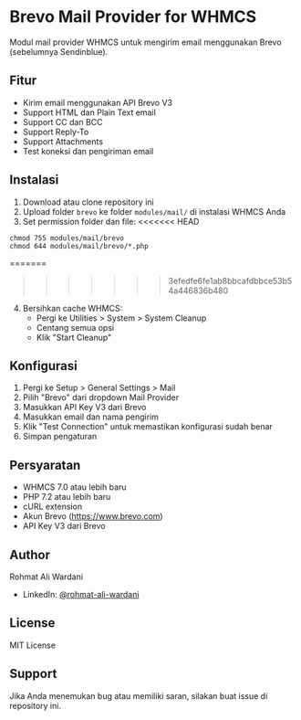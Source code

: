 # Brevo Mail Provider for WHMCS

Modul mail provider WHMCS untuk mengirim email menggunakan Brevo (sebelumnya Sendinblue).

## Fitur
- Kirim email menggunakan API Brevo V3
- Support HTML dan Plain Text email
- Support CC dan BCC
- Support Reply-To
- Support Attachments
- Test koneksi dan pengiriman email

## Instalasi
1. Download atau clone repository ini
2. Upload folder `brevo` ke folder `modules/mail/` di instalasi WHMCS Anda
3. Set permission folder dan file: 
<<<<<<< HEAD
```
chmod 755 modules/mail/brevo
chmod 644 modules/mail/brevo/*.php
```
=======

>>>>>>> 3efedfe6fe1ab8bbcafdbbce53b54a446836b480
4. Bersihkan cache WHMCS:
   - Pergi ke Utilities > System > System Cleanup
   - Centang semua opsi
   - Klik "Start Cleanup"

## Konfigurasi
1. Pergi ke Setup > General Settings > Mail
2. Pilih "Brevo" dari dropdown Mail Provider
3. Masukkan API Key V3 dari Brevo
4. Masukkan email dan nama pengirim
5. Klik "Test Connection" untuk memastikan konfigurasi sudah benar
6. Simpan pengaturan

## Persyaratan
- WHMCS 7.0 atau lebih baru
- PHP 7.2 atau lebih baru
- cURL extension
- Akun Brevo (https://www.brevo.com)
- API Key V3 dari Brevo

## Author
Rohmat Ali Wardani
- LinkedIn: [@rohmat-ali-wardani](https://www.linkedin.com/in/rohmat-ali-wardani/)

## License
MIT License

## Support
Jika Anda menemukan bug atau memiliki saran, silakan buat issue di repository ini.
